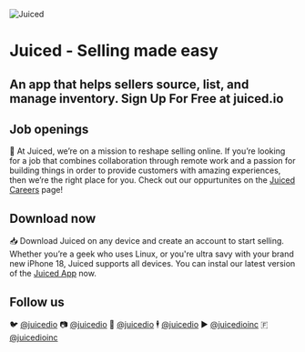 
![Juiced](https://cdn.discordapp.com/attachments/1100565653422870578/1109304080150573096/Github_2023.png)

# Juiced - Selling made easy  


## An app that helps sellers source, list, and manage inventory. Sign Up For Free at juiced.io






## Job openings

💼 At Juiced, we’re on a mission to reshape selling online. If you’re looking for a job that combines collaboration through remote work and a passion for building things in order to provide customers with amazing experiences, then we’re the right place for you. Check out our oppurtunites on the [Juiced Careers](https://juiced.io/careers/) page!

## Download now

📥 Download Juiced on any device and create an account to start selling. Whether you’re a geek who uses Linux, or you're ultra savy with your brand new iPhone 18, Juiced supports all devices. You can instal our latest version of the [Juiced App](https://juiced.io/download) now. 

## Follow us

🐦  [@juicedio](https://twitter.com/juicedio)
📷  [@juicedio](https://instagram.com/juicedio)
🎵  [@juicedio](https://tiktok.com/@juicedio)
🕴️  [@juicedio](https://linkedin.com/company/juicedio)
▶️  [@juicedioinc](https://linkedin.com/@juicedioinc)
🇫   [@juicedioinc](https://facebook.com/juicedioinc)
